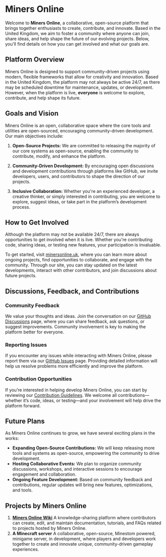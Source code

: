 # Miners Online

Welcome to **Miners Online**, a collaborative, open-source platform that brings together enthusiasts to create, contribute, and innovate. Based in the United Kingdom, we aim to foster a community where anyone can join, share ideas, and help shape the future of our evolving projects. Below, you'll find details on how you can get involved and what our goals are.

## Platform Overview

Miners Online is designed to support community-driven projects using modern, flexible frameworks that allow for creativity and innovation. Based in the United Kingdom, the platform may not always be active 24/7, as there may be scheduled downtime for maintenance, updates, or development. However, when the platform is live, **everyone** is welcome to explore, contribute, and help shape its future.

## Goals and Vision

Miners Online is an open, collaborative space where the core tools and utilities are open-sourced, encouraging community-driven development. Our main objectives include:

1. **Open-Source Projects:** We are committed to releasing the majority of our core systems as open-source, enabling the community to contribute, modify, and enhance the platform.

2. **Community-Driven Development:** By encouraging open discussions and development contributions through platforms like GitHub, we invite developers, users, and contributors to shape the direction of our projects.

3. **Inclusive Collaboration:** Whether you're an experienced developer, a creative thinker, or simply interested in contributing, you are welcome to explore, suggest ideas, or take part in the platform’s development process.

## How to Get Involved

Although the platform may not be available 24/7, there are always opportunities to get involved when it is live. Whether you're contributing code, sharing ideas, or testing new features, your participation is invaluable.

To get started, visit [minersonline.uk](http://minersonline.uk), where you can learn more about ongoing projects, find opportunities to collaborate, and engage with the community. Through our site, you can stay updated on the latest developments, interact with other contributors, and join discussions about future projects.

## Discussions, Feedback, and Contributions

### Community Feedback

We value your thoughts and ideas. Join the conversation on our [GitHub Discussions](https://github.com/orgs/miners-online/discussions) page, where you can share feedback, ask questions, or suggest improvements. Community involvement is key to making the platform better for everyone.

### Reporting Issues

If you encounter any issues while interacting with Miners Online, please report them via our [GitHub Issues](https://github.com/miners-online/.github/issues) page. Providing detailed information will help us resolve problems more efficiently and improve the platform.

### Contribution Opportunities

If you’re interested in helping develop Miners Online, you can start by reviewing our [Contribution Guidelines](https://github.com/miners-online/.github/blob/main/CONTRIBUTING.md). We welcome all contributions—whether it’s code, ideas, or testing—and your involvement will help drive the platform forward.

## Future Plans

As Miners Online continues to grow, we have several exciting plans in the works:

- **Expanding Open-Source Contributions:** We will keep releasing more tools and systems as open-source, empowering the community to drive development.
- **Hosting Collaborative Events:** We plan to organize community discussions, workshops, and interactive sessions to encourage engagement and collaboration.
- **Ongoing Feature Development:** Based on community feedback and contributions, regular updates will bring new features, optimizations, and tools.

## Projects by Miners Online

1. [**Miners Online Wiki**](https://minersonline.uk)
   A knowledge-sharing platform where contributors can create, edit, and maintain documentation, tutorials, and FAQs related to projects hosted by Miners Online.
2. **A Minecraft server**
   A collaborative, open-source, Minestom powered, minigame server, in development, where players and developers work together to create and innovate unique, community-driven gameplay experiences.
